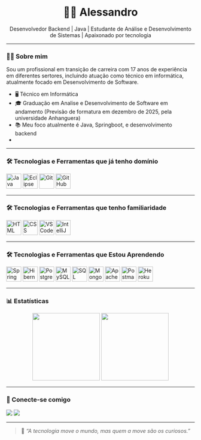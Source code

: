 <h1 align="center">👨‍💻 Alessandro</h1>

<p align="center">
Desenvolvedor Backend | Java | Estudante de Análise e Desenvolvimento de Sistemas | Apaixonado por tecnologia
</p>

---

### 👨‍💼 Sobre mim

Sou um profissional em transição de carreira com 17 anos de experiência em diferentes sertores, incluindo atuação como técnico em informática, atualmente focado em Desenvolvimento de Software. 

- 🖥️ Técnico em Informática  
- 🎓 Graduação em Analise e Desenvolvimento de Software em andamento (Previsão de formatura em dezembro de 2025, pela universidade Anhanguera)
- 📚 Meu foco atualmente é Java, Springboot, e desenvolvimento backend
- 


---

### 🛠️ Tecnologias e Ferramentas que já tenho domínio 

<p align="left">
  <img src="https://cdn.jsdelivr.net/gh/devicons/devicon/icons/java/java-original.svg" height="40" alt="Java"/>
  <img src="https://cdn.jsdelivr.net/gh/devicons/devicon/icons/eclipse/eclipse-original.svg" height="40" alt="Eclipse"/>
  <img src="https://cdn.jsdelivr.net/gh/devicons/devicon/icons/git/git-original.svg" height="40" alt="Git"/>
  <img src="https://cdn.jsdelivr.net/gh/devicons/devicon/icons/github/github-original.svg" height="40" alt="GitHub"/>
</p>

---


### 🛠️ Tecnologias e Ferramentas que tenho familiaridade

<p align="left">
  <img src="https://cdn.jsdelivr.net/gh/devicons/devicon/icons/html5/html5-original.svg" height="40" alt="HTML"/>
  <img src="https://cdn.jsdelivr.net/gh/devicons/devicon/icons/css3/css3-original.svg" height="40" alt="CSS"/>
  <img src="https://cdn.jsdelivr.net/gh/devicons/devicon/icons/vscode/vscode-original.svg" height="40" alt="VS Code"/>
  <img src="https://cdn.jsdelivr.net/gh/devicons/devicon/icons/intellij/intellij-original.svg" height="40" alt="IntelliJ IDEA"/>
</p>


---


### 🛠️ Tecnologias e Ferramentas que Estou Aprendendo

<p align="left">
  <img src="https://cdn.jsdelivr.net/gh/devicons/devicon/icons/spring/spring-original.svg" height="40" alt="Spring Boot"/>
  <img src="https://cdn.jsdelivr.net/gh/devicons/devicon/icons/hibernate/hibernate-plain.svg" height="40" alt="Hibernate"/>
  <img src="https://cdn.jsdelivr.net/gh/devicons/devicon/icons/postgresql/postgresql-original.svg" height="40" alt="PostgreSQL"/>
  <img src="https://cdn.jsdelivr.net/gh/devicons/devicon/icons/mysql/mysql-original.svg" height="40" alt="MySQL"/>
  <img src="https://cdn.jsdelivr.net/gh/devicons/devicon/icons/microsoftsqlserver/microsoftsqlserver-plain.svg" height="40" alt="SQL Server"/>
  <img src="https://cdn.jsdelivr.net/gh/devicons/devicon/icons/mongodb/mongodb-original.svg" height="40" alt="MongoDB"/>
  <img src="https://cdn.jsdelivr.net/gh/devicons/devicon/icons/apache/apache-original.svg" height="40" alt="Apache Tomcat"/>
  <img src="https://cdn.jsdelivr.net/gh/devicons/devicon/icons/postman/postman-original.svg" height="40" alt="Postman"/>
  <img src="https://cdn.jsdelivr.net/gh/devicons/devicon/icons/heroku/heroku-original.svg" height="40" alt="Heroku"/>
</p>

---

### 📊 Estatísticas

<div align="center">
  <img height="180em" src="https://github-readme-stats.vercel.app/api?username=Alessandrojp-dev&show_icons=true&theme=tokyonight&hide_border=false&count_private=true"/>
  <img height="180em" src="https://github-readme-stats.vercel.app/api/top-langs/?username=Alessandrojp-dev&layout=compact&langs_count=10&theme=tokyonight&hide_border=false"/>
</div>

---

### 📱 Conecte-se comigo

<p align="left">
  <a href="https://www.linkedin.com/in/seu-linkedin" target="_blank"><img src="https://img.shields.io/badge/-LinkedIn-0A66C2?style=for-the-badge&logo=linkedin&logoColor=white" /></a>
  <a href="https://github.com/Alessandrojp-dev" target="_blank"><img src="https://img.shields.io/badge/-GitHub-181717?style=for-the-badge&logo=github&logoColor=white" /></a>
</p>

---

> 🧠 *“A tecnologia move o mundo, mas quem a move são os curiosos.”*

